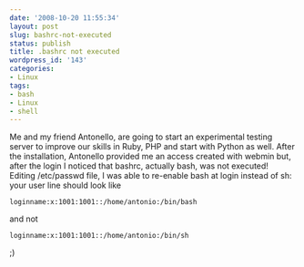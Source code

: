 ```yaml
---
date: '2008-10-20 11:55:34'
layout: post
slug: bashrc-not-executed
status: publish
title: .bashrc not executed
wordpress_id: '143'
categories:
- Linux
tags:
- bash
- Linux
- shell
---
```


Me and my friend Antonello, are going to start an experimental testing server to improve our skills in Ruby, PHP and start with Python as well.
After the installation, Antonello provided me an access created with webmin but, after the login I noticed that bashrc, actually bash, was not executed!
Editing /etc/passwd file, I was able to re-enable bash at login instead of sh:
your user line should look like
```
loginname:x:1001:1001::/home/antonio:/bin/bash
```
and not
```
loginname:x:1001:1001::/home/antonio:/bin/sh
```

;)
